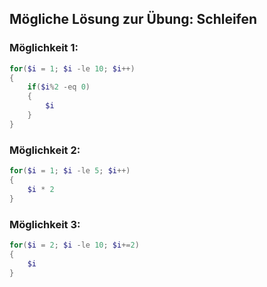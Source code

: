 ## Mögliche Lösung zur Übung: Schleifen

### Möglichkeit 1:
```powershell
for($i = 1; $i -le 10; $i++)
{
    if($i%2 -eq 0)
    {
        $i
    }
}
``` 


### Möglichkeit 2:
```powershell
for($i = 1; $i -le 5; $i++)
{
    $i * 2
}
``` 

### Möglichkeit 3:
```powershell
for($i = 2; $i -le 10; $i+=2)
{
    $i
}
```


